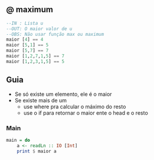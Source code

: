 ## @ maximum
[](solver.hs)
```hs
--IN : Lista u
--OUT: O maior valor de u
--OBS: Não usar função max ou maximum
maior [4] == 4
maior [5,1] == 5
maior [5,7] == 7
maior [1,2,7,1,5] == 7
maior [1,2,3,1,5] == 5
```

## Guia
- Se só existe um elemento, ele é o maior
- Se existe mais de um
    - use where pra calcular o máximo do resto
    - use o if para retornar o maior ente o head e o resto


<!--MAIN_BEGIN-->
### Main
```hs
main = do
    a <- readLn :: IO [Int]
    print $ maior a

```
<!--MAIN_END-->


